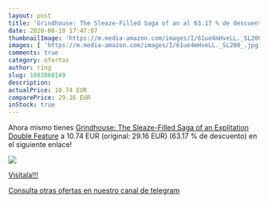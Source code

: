 ```yaml
---
layout: post
title: 'Grindhouse: The Sleaze-Filled Saga of an al 63.17 % de descuento'
date: 2020-06-18 17:47:07
thumbnailImage: 'https://m.media-amazon.com/images/I/61ue4mHveLL._SL200_.jpg'
images: [ 'https://m.media-amazon.com/images/I/61ue4mHveLL._SL200_.jpg' ]
comments: true
category: ofertas
author: ring
slug: 1602860149
description:
actualPrice: 10.74 EUR
comparePrice: 29.16 EUR
inStock: true
---
```


Ahora mismo tienes [Grindhouse: The Sleaze-Filled Saga of an Explitation Double Feature](https://www.amazon.com/dp/1602860149/?tag=redken08-20) a 10.74 EUR (original: 29.16 EUR) (63.17 %  de descuento) en el siguiente enlace!

[![](https://m.media-amazon.com/images/I/61ue4mHveLL._SL200_.jpg)](https://www.amazon.com/dp/1602860149/?tag=redken08-20)

[Visítala!!!](https://www.amazon.com/dp/1602860149/?tag=redken08-20)

[Consulta otras ofertas en nuestro canal de telegram](https://t.me/s/ofertas25)
